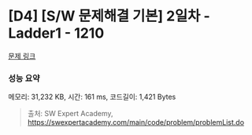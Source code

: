 # [D4] [S/W 문제해결 기본] 2일차 - Ladder1 - 1210 

[문제 링크](https://swexpertacademy.com/main/code/problem/problemDetail.do?contestProbId=AV14ABYKADACFAYh) 

### 성능 요약

메모리: 31,232 KB, 시간: 161 ms, 코드길이: 1,421 Bytes



> 출처: SW Expert Academy, https://swexpertacademy.com/main/code/problem/problemList.do